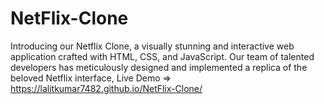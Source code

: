 # NetFlix-Clone
Introducing our Netflix Clone, a visually stunning and interactive web application crafted with HTML, CSS, and JavaScript. Our team of talented developers has meticulously designed and implemented a replica of the beloved Netflix interface,
Live Demo =>  https://lalitkumar7482.github.io/NetFlix-Clone/

